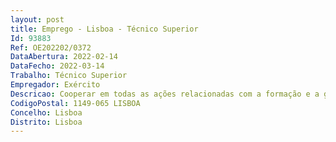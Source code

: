 ```yaml
--- 
layout: post
title: Emprego - Lisboa - Técnico Superior
Id: 93883
Ref: OE202202/0372
DataAbertura: 2022-02-14
DataFecho: 2022-03-14
Trabalho: Técnico Superior
Empregador: Exército
Descricao: Cooperar em todas as ações relacionadas com a formação e a gestão de carreiras  Promover a aplicação de medidas com base no resultado de questionários ou inquéritos de satisfação profissional  Planear, organizar e desenvolver os programas mais adequados à divulgação e recolha de informação relativa às expectativas de carreira dos militares  Elaborar e manter atualizado o manual de procedimentos para diagnóstico, acompanhamento e resolução dos problemas relativos ao desempenho de funções e a realização pessoal  Desenvolver procedimentos e instrumentos para propor medidas de alteração relativas ao conteúdo funcional dos cargos  De senvolver planos com vista a reorientação de carreiras  Colaborar nas ações que promovam uma melhor reinserção profissional dos militares que terminem o seu serviço no Exército  Garantir apoio na análise de funções e na definição de perfis de carreira  Integrar grupos de trabalho no âmbito da atividade de Recursos Humanos, nomeadamente a relacionada com a gestão de carreiras.
CodigoPostal: 1149-065 LISBOA
Concelho: Lisboa
Distrito: Lisboa
--- 
```

